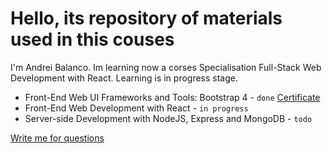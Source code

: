# Hello, its repository of materials used in this couses
I'm Andrei Balanco. Im learning now a corses Specialisation Full-Stack Web Development with React. Learning is in progress stage.

- Front-End Web UI Frameworks and Tools: Bootstrap 4 - `done` [Certificate](https://coursera.org/share/b6a9175d168ec56464711fcbca0646b9)
- Front-End Web Development with React - `in progress`
- Server-side Development with NodeJS, Express and MongoDB - `todo`

[Write me for questions](mailto:working.web31@gmail.com)